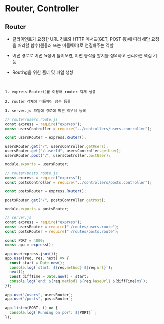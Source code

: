 # Router, Controller

## Router

- 클라이언트가 요청한 URL 경로와 HTTP 메서드(GET, POST 등)에 따라 해당 요청을 처리할 함수(핸들러 또는 미들웨어)로 연결해주는 역할

- 어떤 경로로 어떤 요청이 들어오면, 어떤 동작을 할지를 정의하고 관리하는 핵심 기능

- Routing을 위한 폴더 및 파일 생성

<br />

```
1. express.Router()를 이용해 router 객체 생성

2. router 객체에 미들웨어 함수 등록

3. server.js 파일에 경로에 따른 라우터 등록
```

```js
// router/users.route.js
const express = require("express");
const usersController = require("../controllers/users.controller");

const usersRouter = express.Router();

usersRouter.get("/", usersController.getUsers);
usersRouter.get("/:userId", usersController.getUser);
usersRouter.post("/", usersController.postUser);

module.exports = usersRouter;
```

```js
// router/posts.route.js
const express = require("express");
const postsController = require("../controllers/posts.controller");

const postsRouter = express.Router();

postsRouter.get("/", postsController.getPost);

module.exports = postsRouter;
```

```js
// server.js
const express = require("express");
const usersRouter = require("./routes/users.route");
const postsRouter = require("./routes/posts.route");

const PORT = 4000;
const app = express();

app.use(express.json());
app.use((req, res, next) => {
  const start = Date.now();
  console.log(`start: ${req.method} ${req.url}`);
  next();
  const diffTime = Date.now() - start;
  console.log(`end: ${req.method} ${req.baseUrl} ${diffTime}ms`);
});

app.use("/users", usersRouter);
app.use("/posts", postsRouter);

app.listen(PORT, () => {
  console.log(`Running on port: ${PORT}`);
});
```
